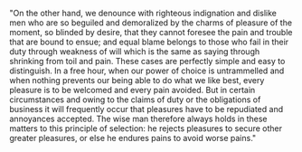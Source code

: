 "On the other hand, we denounce with righteous indignation and dislike men who are so beguiled and demoralized
by the charms of pleasure of the moment, so blinded by desire, that they cannot foresee the pain and trouble that are
bound to ensue; and equal blame belongs to those who fail in their duty through weakness of will
 which is the same as saying through shrinking from toil and pain. These cases are perfectly simple and easy to distinguish.
 In a free hour, when our power of choice is untrammelled and when nothing prevents our being able to do what we like best,
 every pleasure is to be welcomed and every pain avoided. But in certain circumstances and owing to the claims
 of duty or the obligations of business it will frequently occur that pleasures have to be repudiated and annoyances accepted.
 The wise man therefore always holds in these matters to this principle of selection: he rejects pleasures
 to secure other greater pleasures, or else he endures pains to avoid worse pains."